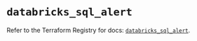 # `databricks_sql_alert`

Refer to the Terraform Registry for docs: [`databricks_sql_alert`](https://registry.terraform.io/providers/databricks/databricks/1.48.0/docs/resources/sql_alert).
